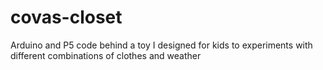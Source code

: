 # covas-closet
Arduino and P5 code behind a toy I designed for kids to experiments with different combinations of clothes and weather
